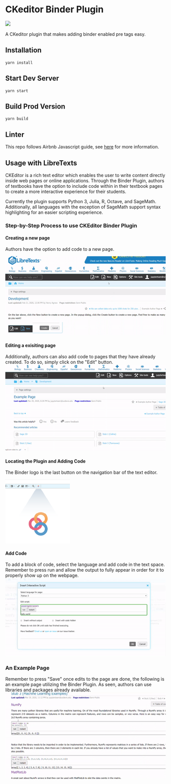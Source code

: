 # CKeditor Binder Plugin
![](https://github.com/LibreTexts/ckeditor-binder-plugin/workflows/Sync%20to%20DigitalOcean%20Spaces/badge.svg?branch=master)

A CKeditor plugin that makes adding binder enabled pre tags easy.

## Installation

```
yarn install
```

## Start Dev Server

```
yarn start
```

## Build Prod Version

```
yarn build
```

## Linter

This repo follows Airbnb Javascript guide, see [here](https://github.com/airbnb/javascript) for more information.


## Usage with LibreTexts

CKEditor is a rich text editor which enables the user to write content directly inside web pages or online applications. Through the Binder Plugin, authors of textbooks have the option to include code within in their textbook pages to create a more interactive experience for their students.




Currently the plugin supports Python 3, Julia, R, Octave, and SageMath. Additionally, all languages with the exception of SageMath support syntax highlighting for an easier scripting experience. 



### Step-by-Step Process to use CKEditor Binder Plugin


#### Creating a new page
Authors have the option to add code to a new page.

![](tutorialVisuals/newPage.gif)

#### Editing a exisiting page
Additionally, authors can also add code to pages that they have already created. To do so, simply click on the "Edit" button.
![](tutorialVisuals/editOld.gif)

#### Locating the Plugin and Adding Code
The Binder logo is the last button on the navigation bar of the text editor.  

![](tutorialVisuals/ckePlugin.png)  

#### Add Code
To add a block of code, select the language and add code in the text space. Remember to press run and allow the output to fully appear in order for it to properly show up on the webpage.
![](tutorialVisuals/addCode.gif) 

### An Example Page
Remember to press "Save" once edits to the page are done, the following is an example page utilizing the Binder Plugin. As seen, authors can use libraries and packages already available.
![](tutorialVisuals/examplePage.gif)
